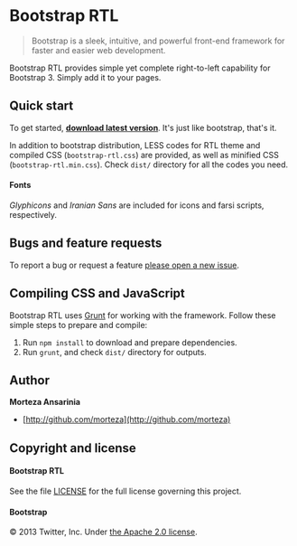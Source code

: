 # Bootstrap RTL

> Bootstrap is a sleek, intuitive, and powerful front-end framework for faster and easier web development.

Bootstrap RTL provides simple yet complete right-to-left capability for Bootstrap 3. Simply add it to your pages.

## Quick start

To get started, **[download latest version](https://github.com/morteza/bootstrap-rtl/releases)**. It's just like bootstrap, that's it.

In addition to bootstrap distribution, LESS codes for RTL theme and compiled CSS (`bootstrap-rtl.css`) are provided, as well as minified CSS (`bootstrap-rtl.min.css`). Check `dist/` directory for all the codes you need.

#### Fonts
*Glyphicons* and *Iranian Sans* are included for icons and farsi scripts, respectively.


## Bugs and feature requests

To report a bug or request a feature [please open a new issue](https://github.com/morteza/bootstrap-rtl/issues).

## Compiling CSS and JavaScript

Bootstrap RTL uses [Grunt](http://gruntjs.com/) for working with the framework. Follow these simple steps to prepare and compile:

1. Run `npm install` to download and prepare dependencies.
2. Run `grunt`, and check `dist/` directory for outputs.


## Author

**Morteza Ansarinia**

+ [http://github.com/morteza](http://github.com/morteza)


## Copyright and license


#### Bootstrap RTL
See the file [LICENSE](LICENSE) for the full license governing this project.

#### Bootstrap
&copy; 2013 Twitter, Inc. Under [the Apache 2.0 license](LICENSE.bootstrap).

